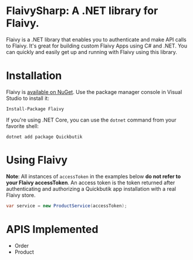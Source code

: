 # FlaivySharp: A .NET library for Flaivy.

Flaivy is a .NET library that enables you to authenticate and make API calls to Flaivy. It's great for
building custom Flaivy Apps using C# and .NET. You can quickly and easily get up and running with Flaivy
using this library.

# Installation

Flaivy is [available on NuGet](https://www.nuget.org/packages/Flaivy/). Use the package manager
console in Visual Studio to install it:

```
Install-Package Flaivy
```

If you're using .NET Core, you can use the `dotnet` command from your favorite shell:

```
dotnet add package Quickbutik
```

# Using Flaivy

**Note**: All instances of `accessToken` in the examples below **do not refer to your Flaivy accessToken**.
An access token is the token returned after authenticating and authorizing a Quickbutik app installation with a
real Flaivy store.

```cs
var service = new ProductService(accessToken);
```

# APIS Implemented

- Order
- Product
